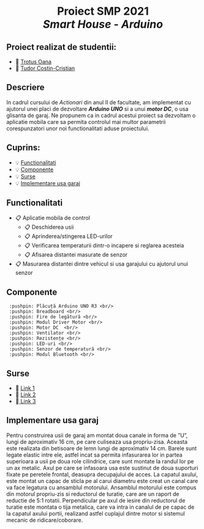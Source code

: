 #  <p align="center"> **Proiect SMP 2021** <br>  *Smart House - Arduino* <br/>

## Proiect realizat de studentii:
- :link: [Trotus Oana](https://github.com/OanaTrotus)
- :link: [Tudor Costin-Cristian](https://github.com/TudorCostinCristian)

## Descriere
In cadrul cursului de *Actionari* din anul II de facultate, am implementat cu ajutorul unei placi de dezvoltare ***Arduino UNO*** si a unui ***motor DC***, o usa glisanta de garaj. Ne propunem ca in cadrul acestui proiect sa dezvoltam o aplicatie mobila care sa permita controlul mai multor parametrii corespunzatori unor noi functionalitati aduse proiectului.

## Cuprins:
 - :bulb: [Functionalitati](#F)
 - :bulb: [Componente](#C)
 - :bulb: [Surse](#S)
 - :bulb: [Implementare usa garaj](#DC)

 ## Functionalitati <a name="D"></a>
 - :clipboard: Aplicatie mobila de control
   - :clipboard: Deschiderea usii 
   - :clipboard: Aprinderea/stingerea LED-urilor
   - :clipboard: Verificarea temperaturii dintr-o incapere si reglarea acesteia
   - :clipboard: Afisarea distantei masurate de senzor
 - :clipboard: Masurarea distantei dintre vehicul si usa garajului cu ajutorul unui senzor 

 ## Componente <a name="C"></a>
     :pushpin: Plăcuță Arduino UNO R3 <br/>
     :pushpin: Breadboard <br/>
     :pushpin: Fire de legătură <br/>
     :pushpin: Modul Driver Motor <br/>
     :pushpin: Motor DC  <br/>
     :pushpin: Ventilator <br/>
     :pushpin: Rezistențe <br/>
     :pushpin: LED-uri <br/>
     :pushpin: Senzor de temperatură <br/>
     :pushpin: Modul Bluetooth <br/>

 ## Surse <a name="S"></a>
 - :link: [Link 1]()
 - :link: [Link 2]()
 - :link:[ Link 3]()

 ## Implementare usa garaj <a name="DC"></a>
Pentru construirea usii de garaj am montat doua canale in forma de ”U”, lungi de aproximativ 16 cm, pe care culiseaza usa propriu-zisa. Aceasta este realizata din betisoare de lemn lungi de aproximativ 14 cm. Barele sunt legate elastic intre ele, astfel incat sa permita infasurarea lor in partea superioara a usii pe doua role cilindrice, care sunt montate la randul lor pe un ax metalic. Axul pe care se infasoara usa este sustinut de doua suporturi fixate pe peretele frontal, deasupra decupajului de acces. La capatul axului, este montat un capac de sticla pe al carui diametru este creat un canal care va face legatura cu ansamblul motorului. Ansamblul motorului este compus din motorul propriu-zis si reductorul de turatie, care are un raport de reductie de 5:1 rotatii. Perpendicular pe axul de iesire din reductorul de turatie este montata o tija metalica, care va intra in canalul de pe capac de la capatul axului portii, realizand astfel cuplajul dintre motor si sistemul mecanic de ridicare/coborare.
